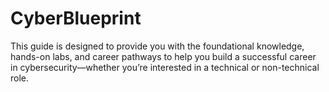 # CyberBlueprint
This guide is designed to provide you with the foundational knowledge, hands-on labs, and career pathways to help you build a successful career in cybersecurity—whether you’re interested in a technical or non-technical role.
